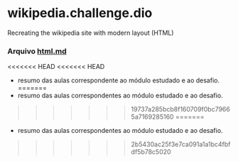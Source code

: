 # wikipedia.challenge.dio
Recreating the wikipedia site with modern layout (HTML)


### Arquivo <a href="./html.md">html.md</a>

<<<<<<< HEAD
<<<<<<< HEAD
- resumo das aulas correspondente ao módulo estudado e ao desafio.
=======
- resumo das aulas correspondentes ao módulo estudado e ao desafio.
>>>>>>> 19737a285bcb8f160709f0bc79665a7169285160
=======
- resumo das aulas correspondentes ao módulo estudado e ao desafio.
>>>>>>> 2b5430ac25f3e7ca091a1a1bc4fbfdf5b78c5020

